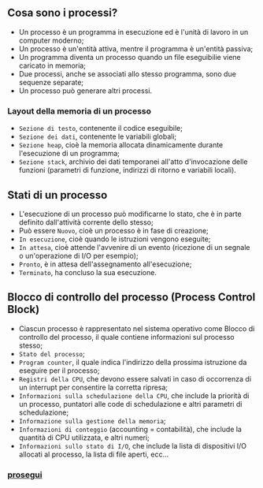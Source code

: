 ## Cosa sono i processi?
- Un processo è un programma in esecuzione ed è l'unità di lavoro in un computer moderno;
- Un processo è un'entità attiva, mentre il programma è un'entità passiva;
- Un programma diventa un processo quando un file eseguibilie viene caricato in memoria;
- Due processi, anche se associati allo stesso programma, sono due sequenze separate;
- Un processo può generare altri processi.

### Layout della memoria di un processo
- `Sezione di testo`, contenente il codice eseguibile;
- `Sezione dei dati`, contenente le variabili globali;
- `Sezione heap`, cioè la memoria allocata dinamicamente durante l'esecuzione di un programma;
- `Sezione stack`, archivio dei dati temporanei all'atto d'invocazione delle funzioni (parametri di funzione, indirizzi di ritorno e variabili locali).


## Stati di un processo
- L'esecuzione di un processo può modificarne lo stato, che è in parte definito dall'attività corrente dello stesso;
- Può essere `Nuovo`, cioè un processo è in fase di creazione;
- `In esecuzione`, cioè quando le istruzioni vengono eseguite;
- `In attesa`, cioè attende l'avvenire di un evento (ricezione di un segnale o un'operazione di I/O per esempio);
- `Pronto`, è in attesa dell'assegnamento all'esecuzione;
- `Terminato`, ha concluso la sua esecuzione.

## Blocco di controllo del processo (Process Control Block)
- Ciascun processo è rappresentato nel sistema operativo come Blocco di controllo del processo, il quale contiene informazioni sul processo stesso;
- `Stato del processo`;
- `Program counter`, il quale indica l'indirizzo della prossima istruzione da eseguire per il processo;
- `Registri della CPU`, che devono essere salvati in caso di occorrenza di un interrupt per consentire la corretta ripresa;
- `Informazioni sulla schedulazione della CPU`, che include la priorità di un processo, puntatori alle code di schedulazione e altri parametri di schedulazione;
- `Informazione sulla gestione della memoria`;
- `Informazioni di conteggio` (accounting = contabilità), che include la quantità di CPU utilizzata, e altri numeri;
- `Informazioni sullo stato di I/O`, che include la lista di dispositivi I/O allocati al processo, la lista di file aperti, ecc...


### [prosegui](https://github.com/Gabri432/Sistemi_operativi/blob/master/Processi/parte_2.md)